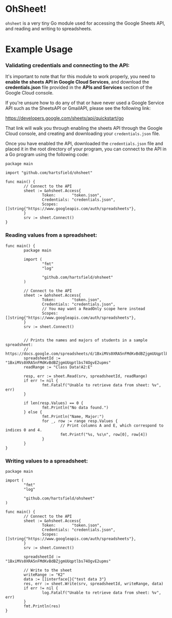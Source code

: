 <!-- Package ohsheet is a Go library for reading and writing data to/from Google -->
<!-- Sheets using the Google Sheets API -->

<!-- Copyright (c) 2023 J. Hartsfield -->

<!-- Permission is hereby granted, free of charge, to any person obtaining a copy -->
<!-- of this software and associated documentation files (the "Software"), to deal -->
<!-- in the Software without restriction, including without limitation the rights -->
<!-- to use, copy, modify, merge, publish, distribute, sublicense, and/or sell -->
<!-- copies of the Software, and to permit persons to whom the Software is -->
<!-- furnished to do so, subject to the following conditions: -->

<!-- The above copyright notice and this permission notice shall be included in all -->
<!-- copies or substantial portions of the Software. -->

<!-- THE SOFTWARE IS PROVIDED "AS IS", WITHOUT WARRANTY OF ANY KIND, EXPRESS OR -->
<!-- IMPLIED, INCLUDING BUT NOT LIMITED TO THE WARRANTIES OF MERCHANTABILITY, -->
<!-- FITNESS FOR A PARTICULAR PURPOSE AND NONINFRINGEMENT. IN NO EVENT SHALL THE -->
<!-- AUTHORS OR COPYRIGHT HOLDERS BE LIABLE FOR ANY CLAIM, DAMAGES OR OTHER -->
<!-- LIABILITY, WHETHER IN AN ACTION OF CONTRACT, TORT OR OTHERWISE, ARISING FROM, -->
<!-- OUT OF OR IN CONNECTION WITH THE SOFTWARE OR THE USE OR OTHER DEALINGS IN THE -->
<!-- SOFTWARE. -->

# OhSheet!

`ohsheet` is a very tiny Go module used for accessing the Google Sheets API, 
and reading and writing to spreadsheets.

# Example Usage

### Validating credentials and connecting to the API:

It's important to note that for this module to work properly, you need to 
**enable the sheets API in Google Cloud Services**, and download the 
**credentials.json** file provided in the **APIs and Services** section of the
Google Cloud console.

If you're unsure how to do any of that or have never used a Google Service API 
such as the SheetsAPI or GmailAPI, please see the following link:

https://developers.google.com/sheets/api/quickstart/go

That link will walk you through enabling the sheets API through the Google 
Cloud console, and creating and downloading your `credentials.json` file.

Once you have enabled the API, downloaded the `credentials.json` file and 
placed it in the root directory of your program, you can connect to the API in 
a Go program using the following code:

```
package main

import "github.com/hartsfield/ohsheet"

func main() {                                                                          
        // Connect to the API                                                          
        sheet := &ohsheet.Access{                                                      
                Token:       "token.json",                                             
                Credentials: "credentials.json",                                       
                Scopes:      []string{"https://www.googleapis.com/auth/spreadsheets"}, 
        }                                                                              
        srv := sheet.Connect()                                                         
}
```

### Reading values from a spreadsheet:

```
func main() {                                                                          
        package main

        import (
                "fmt"
                "log"

                "github.com/hartsfield/ohsheet"
        )

        // Connect to the API                                                          
        sheet := &ohsheet.Access{                                                      
                Token:       "token.json",                                             
                Credentials: "credentials.json",                                       
                // You may want a ReadOnly scope here instead
                Scopes:      []string{"https://www.googleapis.com/auth/spreadsheets"}, 
        }                                                                              
        srv := sheet.Connect()                                                         


        // Prints the names and majors of students in a sample spreadsheet:
        // https://docs.google.com/spreadsheets/d/1BxiMVs0XRA5nFMdKvBdBZjgmUUqptlbs74OgvE2upms/edit
        spreadsheetId := "1BxiMVs0XRA5nFMdKvBdBZjgmUUqptlbs74OgvE2upms"
        readRange := "Class Data!A2:E"
        
        resp, err := sheet.Read(srv, spreadsheetId, readRange)
        if err != nil {
                fmt.Fatalf("Unable to retrieve data from sheet: %v", err)
        }

        if len(resp.Values) == 0 {
                fmt.Println("No data found.")
        } else {
                fmt.Println("Name, Major:")
                for _, row := range resp.Values {
                        // Print columns A and E, which correspond to indices 0 and 4.
                        fmt.Printf("%s, %s\n", row[0], row[4])
                }
        }
}
```

### Writing values to a spreadsheet:

```
package main

import (
        "fmt"
        "log"

        "github.com/hartsfield/ohsheet"
)

func main() {                                                                          
        // Connect to the API                                                          
        sheet := &ohsheet.Access{                                                      
                Token:       "token.json",                                             
                Credentials: "credentials.json",                                       
                Scopes:      []string{"https://www.googleapis.com/auth/spreadsheets"}, 
        }                                                                              
        srv := sheet.Connect()                                                         

        spreadsheetId := "1BxiMVs0XRA5nFMdKvBdBZjgmUUqptlbs74OgvE2upms"

        // Write to the sheet
        writeRange := "K2"
        data := []interface{}{"test data 3"}
        res, err := sheet.Write(srv, spreadsheetId, writeRange, data)
        if err != nil {
                log.Fatalf("Unable to retrieve data from sheet: %v", err)
        }
        fmt.Println(res)
}
```
